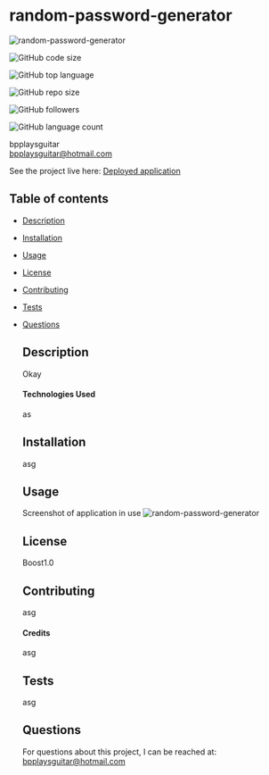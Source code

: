 # random-password-generator

  ![random-password-generator](https://img.shields.io/static/v1?label=license&message=Boost1.0&color=FFADAD&logo=GitHub&logoColor=FFADAD&style=flat)
 
  ![GitHub code size](https://img.shields.io/github/languages/code-size/bpplaysguitar/random-password-generator?color=FFD6A5&logo=GitHub&logoColor=FFD6A5&style=flat)  

  ![GitHub top language](https://img.shields.io/github/languages/top/bpplaysguitar/random-password-generator?color=FDFFB6&logo=GitHub&logoColor=FDFFB6&style=flat)  

  ![GitHub repo size](https://img.shields.io/github/repo-size/bpplaysguitar/random-password-generator?color=CAFFBF&logo=GitHub&logoColor=CAFFBF&style=flat)  

  ![GitHub followers](https://img.shields.io/github/followers/bpplaysguitar?color=9BF6FF&logo=GitHub&logoColor=9BF6FF&style=flat)  

  ![GitHub language count](https://img.shields.io/github/languages/count/bpplaysguitar/random-password-generator?color=A0C4FF&logo=GitHub&logoColor=A0C4FF&style=flat) 


  bpplaysguitar  
  bpplaysguitar@hotmail.com


  See the project live here:
  [Deployed application](https://bpplaysguitar.github.io/random-password-generator)

      
  ## Table of contents
* [Description](#description)
* [Installation](#installation)
* [Usage](#usage)
* [License](#license)
* [Contributing](#contributing)
* [Tests](#tests)
* [Questions](#questions)

  ## Description
  Okay
      
  #### Technologies Used
  as
      
      
  ## Installation
  asg
      

  ## Usage
  Screenshot of application in use
  ![random-password-generator](cool)
      

  ## License
  Boost1.0

        
  ## Contributing
  asg   
  
  #### Credits
  asg  


  ## Tests
  asg   


  ## Questions
  For questions about this project, I can be reached at:
  bpplaysguitar@hotmail.com   
